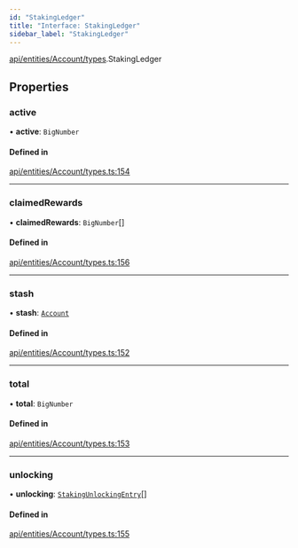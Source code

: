 ```yaml
---
id: "StakingLedger"
title: "Interface: StakingLedger"
sidebar_label: "StakingLedger"
---
```


[api/entities/Account/types](../../../../../../modules/API/Entities/Account/Types/Types.md).StakingLedger

## Properties

### active

• **active**: `BigNumber`

#### Defined in

[api/entities/Account/types.ts:154](https://github.com/PolymeshAssociation/polymesh-sdk/blob/49a0066c3/src/api/entities/Account/types.ts#L154)

___

### claimedRewards

• **claimedRewards**: `BigNumber`[]

#### Defined in

[api/entities/Account/types.ts:156](https://github.com/PolymeshAssociation/polymesh-sdk/blob/49a0066c3/src/api/entities/Account/types.ts#L156)

___

### stash

• **stash**: [`Account`](../../../../../../classes/API/Entities/Account/Account.md)

#### Defined in

[api/entities/Account/types.ts:152](https://github.com/PolymeshAssociation/polymesh-sdk/blob/49a0066c3/src/api/entities/Account/types.ts#L152)

___

### total

• **total**: `BigNumber`

#### Defined in

[api/entities/Account/types.ts:153](https://github.com/PolymeshAssociation/polymesh-sdk/blob/49a0066c3/src/api/entities/Account/types.ts#L153)

___

### unlocking

• **unlocking**: [`StakingUnlockingEntry`](../StakingUnlockingEntry/StakingUnlockingEntry.md)[]

#### Defined in

[api/entities/Account/types.ts:155](https://github.com/PolymeshAssociation/polymesh-sdk/blob/49a0066c3/src/api/entities/Account/types.ts#L155)
